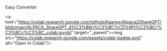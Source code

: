 Easy Converter


<a href=\"https://colab.research.google.com/github/Kaanxx/Alpaca2ShareGPT/blob/main/ALPACA_ShareGPT_d%C3%B6n%C3%BC%C5%9Ft%C3%BCr%C3%BCc%C3%BC_colab.ipynb\" target=\"_parent\"><img src=\"https://colab.research.google.com/assets/colab-badge.svg\" alt=\"Open In Colab\"/></a>

